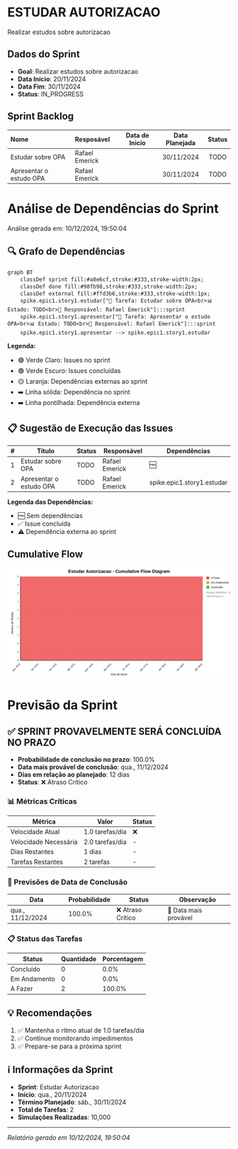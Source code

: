 # ESTUDAR AUTORIZACAO

Realizar estudos sobre autorizacao

## Dados do Sprint
* **Goal**:  Realizar estudos sobre autorizacao
* **Data Início**: 20/11/2024
* **Data Fim**: 30/11/2024
* **Status**: IN_PROGRESS
## Sprint Backlog

|Nome |Resposável |Data de Inicío | Data Planejada | Status|
|:----|:--------  |:-------:       | :----------:  | :---: |
|Estudar sobre OPA|Rafael Emerick||30/11/2024|TODO|
|Apresentar o estudo OPA|Rafael Emerick||30/11/2024|TODO|
      
# Análise de Dependências do Sprint

Análise gerada em: 10/12/2024, 19:50:04

## 🔍 Grafo de Dependências

```mermaid
graph BT
    classDef sprint fill:#a8e6cf,stroke:#333,stroke-width:2px;
    classDef done fill:#98fb98,stroke:#333,stroke-width:2px;
    classDef external fill:#ffd3b6,stroke:#333,stroke-width:1px;
    spike.epic1.story1.estudar["📝 Tarefa: Estudar sobre OPA<br>📊 Estado: TODO<br>👤 Responsável: Rafael Emerick"]:::sprint
    spike.epic1.story1.apresentar["📝 Tarefa: Apresentar o estudo OPA<br>📊 Estado: TODO<br>👤 Responsável: Rafael Emerick"]:::sprint
    spike.epic1.story1.apresentar --> spike.epic1.story1.estudar
```

**Legenda:**
- 🟢 Verde Claro: Issues no sprint
- 🟢 Verde Escuro: Issues concluídas
- 🟡 Laranja: Dependências externas ao sprint
- ➡️ Linha sólida: Dependência no sprint
- ➡️ Linha pontilhada: Dependência externa

## 📋 Sugestão de Execução das Issues

| # | Título | Status | Responsável | Dependências |
|---|--------|--------|-------------|---------------|
| 1 | Estudar sobre OPA | TODO | Rafael Emerick | 🆓 |
| 2 | Apresentar o estudo OPA | TODO | Rafael Emerick | spike.epic1.story1.estudar |

**Legenda das Dependências:**
- 🆓 Sem dependências
- ✅ Issue concluída
- ⚠️ Dependência externa ao sprint

        
       
## Cumulative Flow
![ Cumulative Flow](./charts/cfd-estudo.svg)
        
# Previsão da Sprint

## ✅ SPRINT PROVAVELMENTE SERÁ CONCLUÍDA NO PRAZO

- **Probabilidade de conclusão no prazo**: 100.0%
- **Data mais provável de conclusão**: qua., 11/12/2024
- **Dias em relação ao planejado**: 12 dias
- **Status**: ❌ Atraso Crítico

### 📊 Métricas Críticas

| Métrica | Valor | Status |
|---------|--------|--------|
| Velocidade Atual | 1.0 tarefas/dia | ❌ |
| Velocidade Necessária | 2.0 tarefas/dia | - |
| Dias Restantes | 1 dias | - |
| Tarefas Restantes | 2 tarefas | - |

### 📅 Previsões de Data de Conclusão

| Data | Probabilidade | Status | Observação |
|------|---------------|---------|------------|
| qua., 11/12/2024 | 100.0% | ❌ Atraso Crítico | 📍 Data mais provável |

### 📋 Status das Tarefas

| Status | Quantidade | Porcentagem |
|--------|------------|-------------|
| Concluído | 0 | 0.0% |
| Em Andamento | 0 | 0.0% |
| A Fazer | 2 | 100.0% |

## 💡 Recomendações

1. ✅ Mantenha o ritmo atual de 1.0 tarefas/dia
2. ✅ Continue monitorando impedimentos
3. ✅ Prepare-se para a próxima sprint

## ℹ️ Informações da Sprint

- **Sprint**: Estudar Autorizacao
- **Início**: qua., 20/11/2024
- **Término Planejado**: sáb., 30/11/2024
- **Total de Tarefas**: 2
- **Simulações Realizadas**: 10,000

---
*Relatório gerado em 10/12/2024, 19:50:04*
        